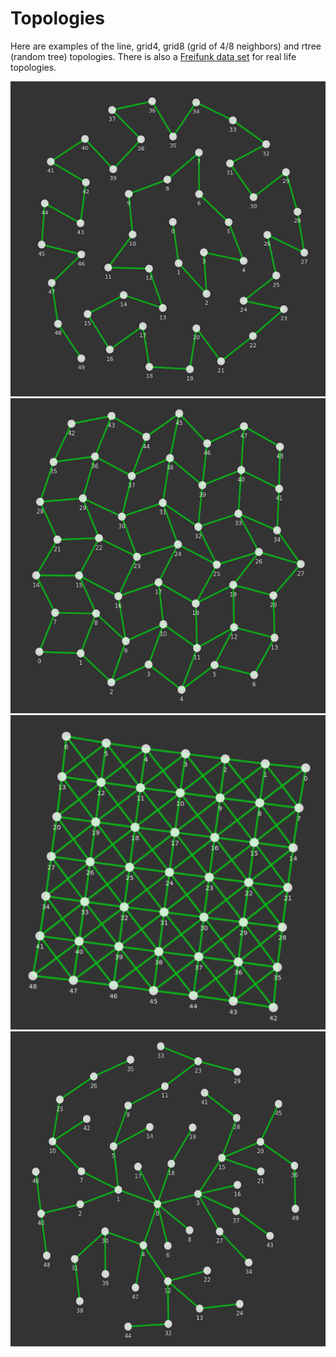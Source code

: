 # Topologies

Here are examples of the line, grid4, grid8 (grid of 4/8 neighbors) and rtree (random tree) topologies.
There is also a [Freifunk data set](freifunk/README.md) for real life topologies.

![image](line/line-0050.png)
![image](grid4/grid4-0049.png)
![image](grid8/grid8-0049.png)
![image](rtree/rtree-0050.png)
